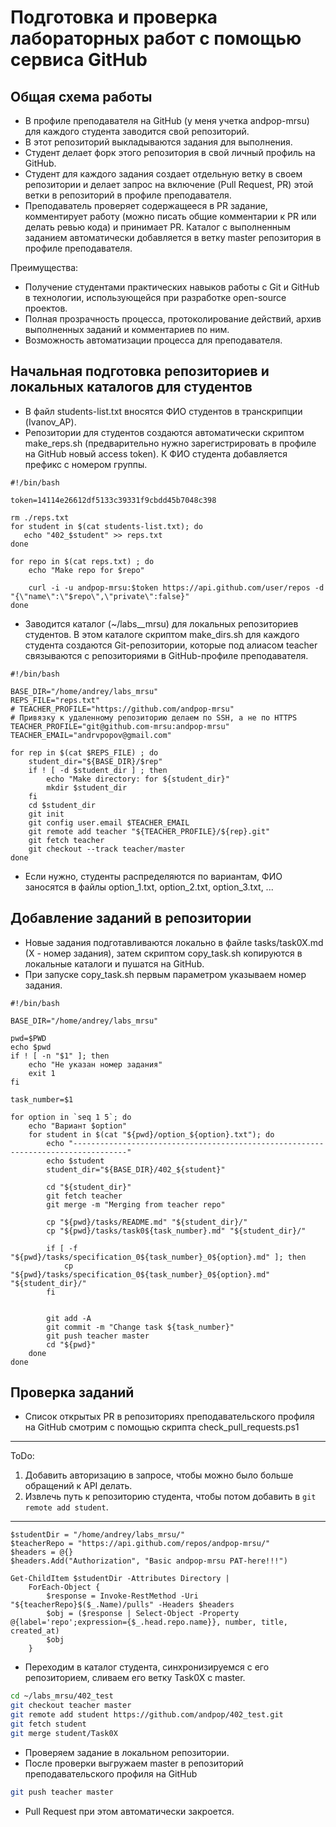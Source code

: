 # Подготовка и проверка лабораторных работ с помощью сервиса GitHub

## Общая схема работы
* В профиле преподавателя на GitHub (у меня учетка andpop-mrsu) для каждого студента заводится свой репозиторий.
* В этот репозиторий выкладываются задания для выполнения.
* Студент делает форк этого репозитория в свой личный профиль на GitHub.
* Студент для каждого задания создает отдельную ветку в своем репозитории и делает запрос на включение (Pull Request, PR) этой ветки в репозиторий в профиле преподавателя.
* Преподаватель проверяет содержащееся в PR задание, комментирует работу (можно писать общие комментарии к PR или делать ревью кода) и принимает PR. Каталог с выполненным заданием автоматически добавляется в ветку master репозитория в профиле преподавателя.

Преимущества:
* Получение студентами практических навыков работы с Git и GitHub в технологии, использующейся при разработке open-source проектов.
* Полная прозрачность процесса, протоколирование действий, архив выполненных заданий и комментариев по ним.
* Возможность автоматизации процесса для преподавателя.

## Начальная подготовка репозиториев и локальных каталогов для студентов
* В файл students-list.txt вносятся ФИО студентов в транскрипции (Ivanov_AP).
* Репозитории для студентов создаются автоматически скриптом make_reps.sh (предварительно нужно зарегистрировать в профиле на GitHub новый access token). К ФИО студента добавляется префикс с номером группы.

```
#!/bin/bash

token=14114e26612df5133c39331f9cbdd45b7048c398

rm ./reps.txt
for student in $(cat students-list.txt); do
   echo "402_$student" >> reps.txt
done

for repo in $(cat reps.txt) ; do
    echo "Make repo for $repo"

    curl -i -u andpop-mrsu:$token https://api.github.com/user/repos -d "{\"name\":\"$repo\",\"private\":false}"
done
```

* Заводится каталог (~/labs__mrsu) для локальных репозиториев студентов. В этом каталоге скриптом make_dirs.sh для каждого студента создаются Git-репозитории, которые под алиасом teacher связываются с репозиториями в GitHub-профиле преподавателя.

```
#!/bin/bash

BASE_DIR="/home/andrey/labs_mrsu"
REPS_FILE="reps.txt"
# TEACHER_PROFILE="https://github.com/andpop-mrsu"
# Привязку к удаленному репозиторию делаем по SSH, а не по HTTPS
TEACHER_PROFILE="git@github.com-mrsu:andpop-mrsu"
TEACHER_EMAIL="andrvpopov@gmail.com"

for rep in $(cat $REPS_FILE) ; do
    student_dir="${BASE_DIR}/$rep"
    if ! [ -d $student_dir ] ; then
        echo "Make directory: for ${student_dir}"
        mkdir $student_dir
    fi
    cd $student_dir
    git init
    git config user.email $TEACHER_EMAIL
    git remote add teacher "${TEACHER_PROFILE}/${rep}.git"
    git fetch teacher
    git checkout --track teacher/master
done
```

* Если нужно, студенты распределяются по вариантам, ФИО заносятся в файлы option_1.txt, option_2.txt, option_3.txt, ...

## Добавление заданий в репозитории
* Новые задания подготавливаются локально в файле tasks/task0X.md (X - номер задания), затем скриптом copy_task.sh копируются в локальные каталоги и пушатся на GitHub.
* При запуске copy_task.sh первым параметром указываем номер задания.
```
#!/bin/bash

BASE_DIR="/home/andrey/labs_mrsu"

pwd=$PWD
echo $pwd
if ! [ -n "$1" ]; then 
    echo "Не указан номер задания"
    exit 1
fi

task_number=$1

for option in `seq 1 5`; do
    echo "Вариант $option"
    for student in $(cat "${pwd}/option_${option}.txt"); do
        echo "----------------------------------------------------------------------------------"
        echo $student
        student_dir="${BASE_DIR}/402_${student}"

        cd "${student_dir}"
        git fetch teacher
        git merge -m "Merging from teacher repo"

        cp "${pwd}/tasks/README.md" "${student_dir}/"
        cp "${pwd}/tasks/task0${task_number}.md" "${student_dir}/"

        if [ -f "${pwd}/tasks/specification_0${task_number}_0${option}.md" ]; then
            cp "${pwd}/tasks/specification_0${task_number}_0${option}.md" "${student_dir}/"
        fi


        git add -A
        git commit -m "Change task ${task_number}"
        git push teacher master
        cd "${pwd}"
    done
done
```

## Проверка заданий
* Список открытых PR в репозиториях преподавательского профиля на GitHub смотрим с помощью скрипта check_pull_requests.ps1 
-------------------------------------------
ToDo: 
1. Добавить авторизацию в запросе, чтобы можно было больше обращений к API делать.
2. Извлечь путь к репозиторию студента, чтобы потом добавить в `git remote add student`.
------------------------------------------
```
$studentDir = "/home/andrey/labs_mrsu/"
$teacherRepo = "https://api.github.com/repos/andpop-mrsu/" 
$headers = @{}
$headers.Add("Authorization", "Basic andpop-mrsu PAT-here!!!")

Get-ChildItem $studentDir -Attributes Directory | 
    ForEach-Object { 
        $response = Invoke-RestMethod -Uri "${teacherRepo}$($_.Name)/pulls" -Headers $headers
        $obj = ($response | Select-Object -Property @{label='repo';expression={$_.head.repo.name}}, number, title, created_at)
        $obj
    }
```

* Переходим в каталог студента, синхронизируемся с его репозиторием, сливаем его ветку Task0X с master.
```sh
cd ~/labs_mrsu/402_test
git checkout teacher master
git remote add student https://github.com/andpop/402_test.git
git fetch student
git merge student/Task0X
```
* Проверяем задание в локальном репозитории. 
* После проверки выгружаем master в репозиторий преподавательского профиля на GitHub
```sh
git push teacher master
```
* Pull Request при этом автоматически закроется.
